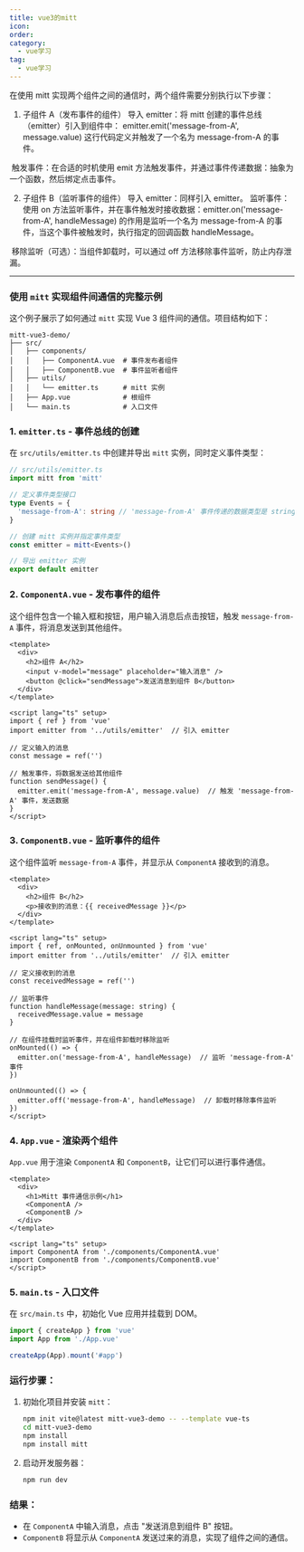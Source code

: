 ```yaml
---
title: vue3的mitt
icon: 
order: 
category:
  - vue学习
tag:
  - vue学习
---
```







在使用 mitt 实现两个组件之间的通信时，两个组件需要分别执行以下步骤：

1. 子组件 A（发布事件的组件）
导入 emitter：将 mitt 创建的事件总线（emitter）引入到组件中：
emitter.emit('message-from-A', message.value) 这行代码定义并触发了一个名为 message-from-A 的事件。

​	触发事件：在合适的时机使用 emit 方法触发事件，并通过事件传递数据：抽象为一个函数，然后绑定点击事件。


2. 子组件 B（监听事件的组件）
导入 emitter：同样引入 emitter。
监听事件：使用 on 方法监听事件，并在事件触发时接收数据：emitter.on('message-from-A', handleMessage) 的作用是监听一个名为 message-from-A 的事件，当这个事件被触发时，执行指定的回调函数 handleMessage。

​	移除监听（可选）：当组件卸载时，可以通过 off 方法移除事件监听，防止内存泄漏。





------





### 使用 `mitt` 实现组件间通信的完整示例

这个例子展示了如何通过 `mitt` 实现 Vue 3 组件间的通信。项目结构如下：

```
mitt-vue3-demo/
├── src/
│   ├── components/
│   │   ├── ComponentA.vue  # 事件发布者组件
│   │   ├── ComponentB.vue  # 事件监听者组件
│   ├── utils/
│   │   └── emitter.ts      # mitt 实例
│   ├── App.vue             # 根组件
│   └── main.ts             # 入口文件
```

### 1. `emitter.ts` - 事件总线的创建

在 `src/utils/emitter.ts` 中创建并导出 `mitt` 实例，同时定义事件类型：

```ts
// src/utils/emitter.ts
import mitt from 'mitt'

// 定义事件类型接口
type Events = {
  'message-from-A': string // 'message-from-A' 事件传递的数据类型是 string
}

// 创建 mitt 实例并指定事件类型
const emitter = mitt<Events>()

// 导出 emitter 实例
export default emitter
```

### 2. `ComponentA.vue` - 发布事件的组件

这个组件包含一个输入框和按钮，用户输入消息后点击按钮，触发 `message-from-A` 事件，将消息发送到其他组件。

```vue
<template>
  <div>
    <h2>组件 A</h2>
    <input v-model="message" placeholder="输入消息" />
    <button @click="sendMessage">发送消息到组件 B</button>
  </div>
</template>

<script lang="ts" setup>
import { ref } from 'vue'
import emitter from '../utils/emitter'  // 引入 emitter

// 定义输入的消息
const message = ref('')

// 触发事件，将数据发送给其他组件
function sendMessage() {
  emitter.emit('message-from-A', message.value)  // 触发 'message-from-A' 事件，发送数据
}
</script>
```

### 3. `ComponentB.vue` - 监听事件的组件

这个组件监听 `message-from-A` 事件，并显示从 `ComponentA` 接收到的消息。

```vue
<template>
  <div>
    <h2>组件 B</h2>
    <p>接收到的消息：{{ receivedMessage }}</p>
  </div>
</template>

<script lang="ts" setup>
import { ref, onMounted, onUnmounted } from 'vue'
import emitter from '../utils/emitter'  // 引入 emitter

// 定义接收到的消息
const receivedMessage = ref('')

// 监听事件
function handleMessage(message: string) {
  receivedMessage.value = message
}

// 在组件挂载时监听事件，并在组件卸载时移除监听
onMounted(() => {
  emitter.on('message-from-A', handleMessage)  // 监听 'message-from-A' 事件
})

onUnmounted(() => {
  emitter.off('message-from-A', handleMessage)  // 卸载时移除事件监听
})
</script>
```

### 4. `App.vue` - 渲染两个组件

`App.vue` 用于渲染 `ComponentA` 和 `ComponentB`，让它们可以进行事件通信。

```vue
<template>
  <div>
    <h1>Mitt 事件通信示例</h1>
    <ComponentA />
    <ComponentB />
  </div>
</template>

<script lang="ts" setup>
import ComponentA from './components/ComponentA.vue'
import ComponentB from './components/ComponentB.vue'
</script>
```

### 5. `main.ts` - 入口文件

在 `src/main.ts` 中，初始化 Vue 应用并挂载到 DOM。

```ts
import { createApp } from 'vue'
import App from './App.vue'

createApp(App).mount('#app')
```

### 运行步骤：
1. 初始化项目并安装 `mitt`：
   ```bash
   npm init vite@latest mitt-vue3-demo -- --template vue-ts
   cd mitt-vue3-demo
   npm install
   npm install mitt
   ```

2. 启动开发服务器：
   ```bash
   npm run dev
   ```

### 结果：
- 在 `ComponentA` 中输入消息，点击 "发送消息到组件 B" 按钮。
- `ComponentB` 将显示从 `ComponentA` 发送过来的消息，实现了组件之间的通信。
